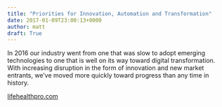 ```yaml
---
title: "Priorities for Innovation, Automation and Transformation"
date: 2017-01-09T23:00:13+0000
author: matt
draft: True
---
```

In 2016 our industry went from one that was slow to adopt emerging technologies to one that is well on its way toward digital transformation. With increasing disruption in the form of innovation and new market entrants, we’ve moved more quickly toward progress than any time in history.

[ lifehealthpro.com ]( http://www.lifehealthpro.com/2016/12/30/priorities-for-innovation-automation-and-transform?page_all=1 )
